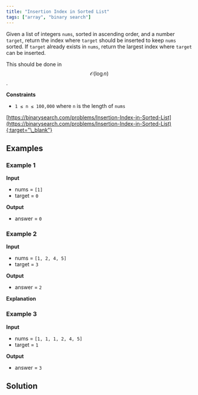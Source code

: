 ```yaml
---
title: "Insertion Index in Sorted List"
tags: ["array", "binary search"]
---
```


Given a list of integers `nums`, sorted in ascending order, and a number `target`, return the index where `target` should be inserted to keep `nums` sorted. If `target` already exists in `nums`, return the largest index where `target` can be inserted.

This should be done in $$\mathcal{O}(\log n)$$.

**Constraints**

- `1 ≤ n ≤ 100,000` where `n` is the length of `nums`

[https://binarysearch.com/problems/Insertion-Index-in-Sorted-List](https://binarysearch.com/problems/Insertion-Index-in-Sorted-List){:target="\_blank"}

## Examples

### Example 1

**Input**

- nums = `[1]`
- target = `0`

**Output**

- answer = `0`

### Example 2

**Input**

- nums = `[1, 2, 4, 5]`
- target = `3`

**Output**

- answer = `2`

**Explanation**

### Example 3

**Input**

- nums = `[1, 1, 1, 2, 4, 5]`
- target = `1`

**Output**

- answer = `3`

## Solution

<script src="https://gist.github.com/yaeba/16da7be5123724fcf6eccc25581cef5a.js?file=Insertion-Index-in-Sorted-List.java"></script>
